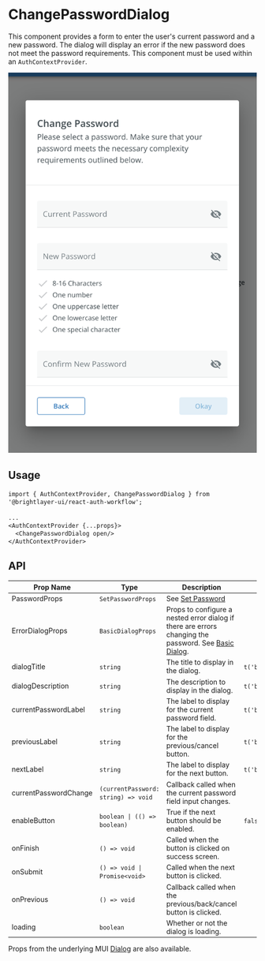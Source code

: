 # ChangePasswordDialog

This component provides a form to enter the user's current password and a new password. The dialog will display an error if the new password does not meet the password requirements. This component must be used within an `AuthContextProvider`.

![Change Password Dialog](../../media/screens/change-password.png)

## Usage

```tsx
import { AuthContextProvider, ChangePasswordDialog } from '@brightlayer-ui/react-auth-workflow';

...
<AuthContextProvider {...props}>
  <ChangePasswordDialog open/>
</AuthContextProvider>
```

## API

| Prop Name | Type | Description | Default |
|---|---|---|---|
| PasswordProps | `SetPasswordProps` | See [Set Password](./set-password.md) |  |
| ErrorDialogProps | `BasicDialogProps` | Props to configure a nested error dialog if there are errors changing the password. See [Basic Dialog](./basic-dialog.md). |  |
| dialogTitle | `string` | The title to display in the dialog. | `t('bluiAuth:CHANGE_PASSWORD_DIALOG.TITLE')` |
| dialogDescription | `string` | The description to display in the dialog. | `t('bluiAuth:CHANGE_PASSWORD_DIALOG.DESCRIPTION')` |
| currentPasswordLabel | `string` | The label to display for the current password field. | `t('bluiAuth:CHANGE_PASSWORD_DIALOG.CURRENT_PASSWORD_LABEL')` |
| previousLabel | `string` | The label to display for the previous/cancel button. | `t('bluiCommon:ACTIONS.BACK')` |
| nextLabel | `string` | The label to display for the next button. | `t('bluiCommon:ACTIONS.OKAY')` |
| currentPasswordChange | `(currentPassword: string) => void` | Callback called when the current password field input changes. |  |
| enableButton | `boolean \| (() => boolean)` | True if the next button should be enabled. | `false` |
| onFinish | `() => void` | Called when the button is clicked on success screen. |  |
| onSubmit | `() => void \| Promise<void>` | Called when the next button is clicked. |  |
| onPrevious | `() => void` | Callback called when the previous/back/cancel button is clicked. |  |
| loading | `boolean` | Whether or not the dialog is loading. |  |

Props from the underlying MUI [Dialog](https://mui.com/material-ui/react-dialog/) are also available.